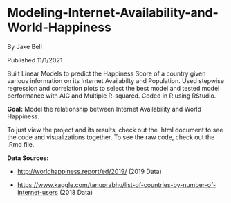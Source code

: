 # Modeling-Internet-Availability-and-World-Happiness

By Jake Bell

Published 11/1/2021

Built Linear Models to predict the Happiness Score of a country given various information on its Internet Availabilty and Population. 
Used stepwise regression and correlation plots to select the best model and tested model performance with AIC and Multiple R-squared. Coded in R using RStudio.

**Goal:** Model the relationship between Internet Availability and World Happiness. 

To just view the project and its results, check out the .html document to see the code and visualizations together.
To see the raw code, check out the .Rmd file.


**Data Sources:**

*  http://worldhappiness.report/ed/2019/ (2019 Data)

* https://www.kaggle.com/tanuprabhu/list-of-countries-by-number-of-internet-users (2018 Data)

